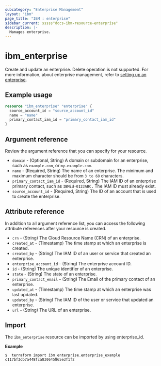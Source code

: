 ```yaml
---
subcategory: "Enterprise Management"
layout: "ibm"
page_title: "IBM : enterprise"
sidebar_current: sssss"docs-ibm-resource-enterprise"
description: |-
  Manages enterprise.
---
```


# ibm_enterprise

Create and update an enterprise. Delete operation is not supported. For more information, about enterprise management, refer to [setting up an enterprise](https://cloud.ibm.com/docs/account?topic=account-create-enterprise).

## Example usage

```terraform
resource "ibm_enterprise" "enterprise" {
  source_account_id = "source_account_id"
  name = "name"
  primary_contact_iam_id = "primary_contact_iam_id"
}
```

## Argument reference

Review the argument reference that you can specify for your resource. 

- `domain` - (Optional, String) A domain or subdomain for an enterprise, such as `example.com`, or `my.example.com`.
- `name` - (Required, String) The name of an enterprise. The minimum and maximum character should be from `3 to 60` characters.
- `primary_contact_iam_id` - (Required, String) The IAM ID of an enterprise primary contact, such as `IBMid-0123ABC.` The IAM ID must already exist.
- `source_account_id` - (Required, String) The ID of an account that is used to create the enterprise.


## Attribute reference

In addition to all argument reference list, you can access the following attribute references after your resource is created. 

- `crn` - (String) The Cloud Resource Name (CRN) of an enterprise.
- `created_at`  - (Timestamp) The time stamp at which an enterprise is created.
- `created_by` - (String) The IAM ID of an user or service that created an enterprise.
- `enterprise_account_id` - (String) The enterprise account ID.
- `id` - (String) The unique identifier of an enterprise.
- `state` - (String) The state of an enterprise.
- `primary_contact_email` - (String) The Email of the primary contact of an enterprise.
- `updated_at` - (Timestamp) The time stamp at which an enterprise was last updated.
- `updated_by` - (String) The IAM ID of the user or service that updated an enterprise.
- `url` - (String) The URL of an enterprise.

## Import

The `ibm_enterprise` resource can be imported by using enterprise_id.

**Example**

```
$  terraform import ibm_enterprise.enterprise_example c117bf3cb7a448fca830645865e3f1f2

```
